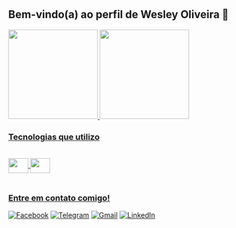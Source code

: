 ## Bem-vindo(a) ao perfil de Wesley Oliveira 👻

 <div>
   <a href="https://github.com/wesleysword">
   <img height="180em" src="https://github-readme-stats.vercel.app/api?username=wesleysword&show_icons=true&theme=radical&include_all_commits=true&count_private=true"/>
   <img height="180em" src="https://github-readme-stats.vercel.app/api/top-langs/?username=wesleysword&layout=compact&langs_count=6&theme=radical"/>
</div>

### Tecnologias que utilizo  
<div style="display: inline_block"><br> 
  <img align="center" height="30" width="40" src="https://cdn.jsdelivr.net/gh/devicons/devicon@latest/icons/python/python-original.svg" />
  <img align="center" height="30" width="40" src="https://cdn.jsdelivr.net/gh/devicons/devicon@latest/icons/git/git-original-wordmark.svg" />               
</div>
 
<br>
 
### Entre em contato comigo!

[![Facebook](https://img.shields.io/badge/Facebook-1877F2?style=for-the-badge&logo=facebook&logoColor=white)](https://web.facebook.com/wesleysantos0?locale=pt_BR)
[![Telegram](https://img.shields.io/badge/Telegram-000?style=for-the-badge&logo=telegram&logoColor=2CA5E0)](https://t.me/@wesleysword)
[![Gmail](https://img.shields.io/badge/Gmail-333333?style=for-the-badge&logo=gmail&logoColor=red)](mailto:wesleymaru@gmail.com)
[![LinkedIn](https://img.shields.io/badge/LinkedIn-0077B5?style=for-the-badge&logo=linkedin&logoColor=white)]([https://www.linkedin.com/in/wesley-oliveira-56464b30a/](https://www.linkedin.com/in/wesley-oliveira-d-santos/))
